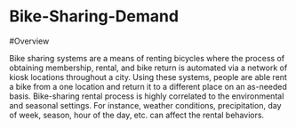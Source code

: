# Bike-Sharing-Demand

#Overview

Bike sharing systems are a means of renting bicycles where the process of obtaining
membership, rental, and bike return is automated via a network of kiosk locations
throughout a city. Using these systems, people are able rent a bike from a one location
and return it to a different place on an as-needed basis.
Bike-sharing rental process is highly correlated to the environmental and seasonal settings.
For instance, weather conditions,
precipitation, day of week, season, hour of the day, etc. can affect the rental behaviors.
